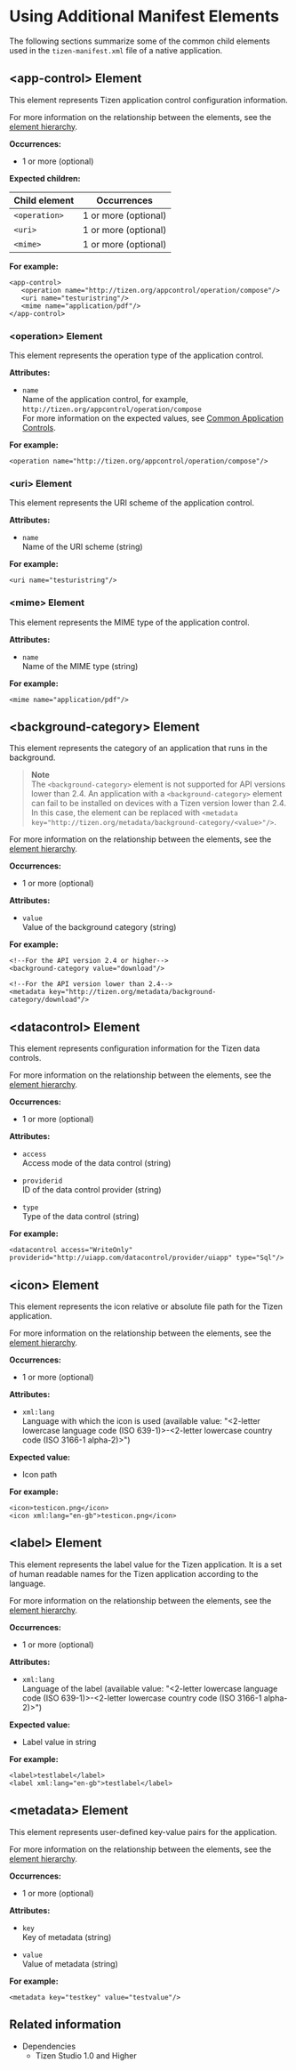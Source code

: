 # Using Additional Manifest Elements

The following sections summarize some of the common child elements used in the `tizen-manifest.xml` file of a native application.

## \<app-control\> Element

This element represents Tizen application control configuration information.

For more information on the relationship between the elements, see the [element hierarchy](manifest-text-editor.md#hierarchy).

**Occurrences:**

- 1 or more (optional)

**Expected children:**

| Child element | Occurrences          |
|-------------|--------------------|
| `<operation>` | 1 or more (optional) |
| `<uri>`       | 1 or more (optional)                     |
| `<mime>`      | 1 or more (optional)                     |

**For example:**

```
<app-control>
   <operation name="http://tizen.org/appcontrol/operation/compose"/>
   <uri name="testuristring"/>
   <mime name="application/pdf"/>
</app-control>
```

### \<operation\> Element

This element represents the operation type of the application control.

**Attributes:**

- `name`  
Name of the application control, for example, `http://tizen.org/appcontrol/operation/compose`  
For more information on the expected values, see [Common Application Controls](../../native/guides/app-management/common-appcontrol.md).

**For example:**

```
<operation name="http://tizen.org/appcontrol/operation/compose"/>
```

### \<uri\> Element

This element represents the URI scheme of the application control.

**Attributes:**

- `name`  
Name of the URI scheme (string)

**For example:**

```
<uri name="testuristring"/>
```

### \<mime\> Element

This element represents the MIME type of the application control.

**Attributes:**

- `name`  
Name of the MIME type (string)

**For example:**

```
<mime name="application/pdf"/>
```

## \<background-category\> Element

This element represents the category of an application that runs in the background.

> **Note**  
> The `<background-category>` element is not supported for API versions lower than 2.4. An application with a `<background-category>` element can fail to be installed on devices with a Tizen version lower than 2.4. In this case, the element can be replaced with `<metadata key="http://tizen.org/metadata/background-category/<value>"/>`.

For more information on the relationship between the elements, see the [element hierarchy](manifest-text-editor.md#hierarchy).

**Occurrences:**

- 1 or more (optional)

**Attributes:**

- `value`  
Value of the background category (string)

**For example:**

```
<!--For the API version 2.4 or higher-->
<background-category value="download"/>

<!--For the API version lower than 2.4-->
<metadata key="http://tizen.org/metadata/background-category/download"/>
```

## \<datacontrol\> Element

This element represents configuration information for the Tizen data controls.

For more information on the relationship between the elements, see the [element hierarchy](manifest-text-editor.md#hierarchy).

**Occurrences:**

- 1 or more (optional)

**Attributes:**

- `access`  
Access mode of the data control (string)

- `providerid`  
ID of the data control provider (string)

- `type`  
Type of the data control (string)

**For example:**

```
<datacontrol access="WriteOnly" providerid="http://uiapp.com/datacontrol/provider/uiapp" type="Sql"/>
```

## \<icon\> Element

This element represents the icon relative or absolute file path for the Tizen application.

For more information on the relationship between the elements, see the [element hierarchy](manifest-text-editor.md#hierarchy).

**Occurrences:**

- 1 or more (optional)

**Attributes:**

- `xml:lang`  
Language with which the icon is used (available value: "\<2-letter lowercase language code (ISO 639-1)\>-\<2-letter lowercase country code (ISO 3166-1 alpha-2)\>")

**Expected value:**

- Icon path

**For example:**

```
<icon>testicon.png</icon>
<icon xml:lang="en-gb">testicon.png</icon>
```

## \<label\> Element

This element represents the label value for the Tizen application. It is a set of human readable names for the Tizen application according to the language.

For more information on the relationship between the elements, see the [element hierarchy](manifest-text-editor.md#hierarchy).

**Occurrences:**

- 1 or more (optional)

**Attributes:**

- `xml:lang`  
Language of the label (available value: "\<2-letter lowercase language code (ISO 639-1)\>-\<2-letter lowercase country code (ISO 3166-1 alpha-2)\>")

**Expected value:**

- Label value in string

**For example:**

```
<label>testlabel</label>
<label xml:lang="en-gb">testlabel</label>
```

## \<metadata\> Element

This element represents user-defined key-value pairs for the application.

For more information on the relationship between the elements, see the [element hierarchy](manifest-text-editor.md#hierarchy).

**Occurrences:**

- 1 or more (optional)

**Attributes:**

- `key`  
Key of metadata (string)

- `value`  
Value of metadata (string)

**For example:**

```
<metadata key="testkey" value="testvalue"/>
```

## Related information
* Dependencies
  - Tizen Studio 1.0 and Higher
